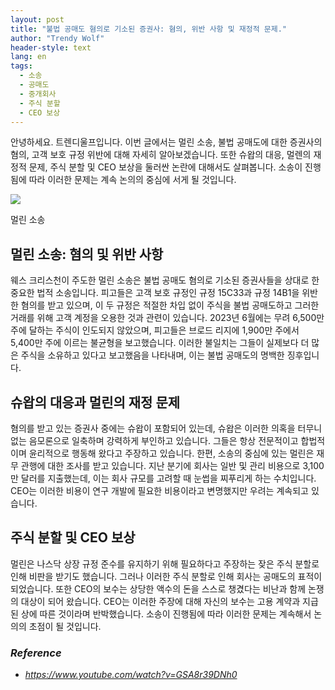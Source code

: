 ```yaml
---
layout: post
title: "불법 공매도 혐의로 기소된 증권사: 혐의, 위반 사항 및 재정적 문제."
author: "Trendy Wolf"
header-style: text
lang: en
tags:
  - 소송
  - 공매도
  - 중개회사
  - 주식 분할
  - CEO 보상
---
```


안녕하세요. 트렌디울프입니다. 이번 글에서는 멀린 소송, 불법 공매도에 대한 증권사의 혐의, 고객 보호 규정 위반에 대해 자세히 알아보겠습니다. 또한 슈왑의 대응, 멀렌의 재정적 문제, 주식 분할 및 CEO 보상을 둘러싼 논란에 대해서도 살펴봅니다. 소송이 진행됨에 따라 이러한 문제는 계속 논의의 중심에 서게 될 것입니다.

<img
    src="https://i.ytimg.com/vi/GSA8r39DNh0/hqdefault.jpg"
/>




멀린 소송 

## 멀린 소송: 혐의 및 위반 사항

웨스 크리스천이 주도한 멀린 소송은 불법 공매도 혐의로 기소된 증권사들을 상대로 한 중요한 법적 소송입니다. 피고들은 고객 보호 규정인 규정 15C33과 규정 14B1을 위반한 혐의를 받고 있으며, 이 두 규정은 적절한 차입 없이 주식을 불법 공매도하고 그러한 거래를 위해 고객 계정을 오용한 것과 관련이 있습니다. 2023년 6월에는 무려 6,500만 주에 달하는 주식이 인도되지 않았으며, 피고들은 브로드 리지에 1,900만 주에서 5,400만 주에 이르는 불균형을 보고했습니다. 이러한 불일치는 그들이 실제보다 더 많은 주식을 소유하고 있다고 보고했음을 나타내며, 이는 불법 공매도의 명백한 징후입니다.









## 슈왑의 대응과 멀린의 재정 문제

혐의를 받고 있는 증권사 중에는 슈왑이 포함되어 있는데, 슈왑은 이러한 의혹을 터무니없는 음모론으로 일축하며 강력하게 부인하고 있습니다. 그들은 항상 전문적이고 합법적이며 윤리적으로 행동해 왔다고 주장하고 있습니다. 한편, 소송의 중심에 있는 멀린은 재무 관행에 대한 조사를 받고 있습니다. 지난 분기에 회사는 일반 및 관리 비용으로 3,100만 달러를 지출했는데, 이는 회사 규모를 고려할 때 눈썹을 찌푸리게 하는 수치입니다. CEO는 이러한 비용이 연구 개발에 필요한 비용이라고 변명했지만 우려는 계속되고 있습니다.









## 주식 분할 및 CEO 보상

멀린은 나스닥 상장 규정 준수를 유지하기 위해 필요하다고 주장하는 잦은 주식 분할로 인해 비판을 받기도 했습니다. 그러나 이러한 주식 분할로 인해 회사는 공매도의 표적이 되었습니다. 또한 CEO의 보수는 상당한 액수의 돈을 스스로 챙겼다는 비난과 함께 논쟁의 대상이 되어 왔습니다. CEO는 이러한 주장에 대해 자신의 보수는 고용 계약과 지급된 상에 따른 것이라며 반박했습니다. 소송이 진행됨에 따라 이러한 문제는 계속해서 논의의 초점이 될 것입니다.


### _Reference_
- _https://www.youtube.com/watch?v=GSA8r39DNh0_


